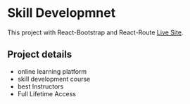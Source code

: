 # Skill Developmnet

This project with React-Bootstrap and React-Route [Live Site](https://skill-development.netlify.app/about).

## Project details

-  online learning platform
-  skill development course
-  best Instructors
-  Full Lifetime Access
